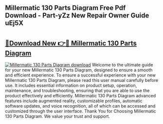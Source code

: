 ## Millermatic 130 Parts Diagram Free Pdf Download - Part-yZz New Repair Owner Guide uEj5X

# <h2><a href="http://dfmsv88.blite.top/?on=Millermatic+130+Parts+Diagram">🔗Download New 👉🔴 Millermatic 130 Parts Diagram</a></h2>

[![Millermatic 130 Parts Diagram download](https://i.imgur.com/lujVjoI.png)](http://dfmsv88.blite.top/?on=Millermatic+130+Parts+Diagram)
Welcome to the ultimate guide for your new Millermatic 130 Parts Diagram, designed to ensure a smooth and efficient experience. To ensure a successful experience with your new Millermatic 130 Parts Diagram, please read this user manual carefully before use. It includes essential information on product setup, operation, maintenance, and troubleshooting, ensuring that you are able to use the product effectively and efficiently. Millermatic 130 Parts Diagram advanced features include augmented reality, customizable profiles, automatic software updates, and voice recognition, all of which can be accessed and customized through the user interface. Thank You for Choosing Millermatic 130 Parts Diagram. We value your trust and support.
